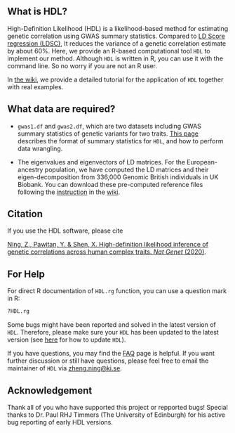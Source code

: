 What is HDL?
------------

High-Definition Likelihood (HDL) is a likelihood-based method for estimating genetic correlation using GWAS summary statistics. 
Compared to [LD Score regression (LDSC)](https://github.com/bulik/ldsc), It reduces the variance of a genetic correlation estimate by about 60%. 
Here, we provide an R-based computational tool `HDL` to implement our method. Although `HDL` is written in R, 
you can use it with the command line. So no worry if you are not an R user.

In [the wiki](https://github.com/zhenin/HDL/wiki), we provide a detailed tutorial for the application of `HDL` together with real examples. 

What data are required?
-----------------------

-   `gwas1.df` and `gwas2.df`, which are two datasets including GWAS summary statistics of genetic variants for two traits. [This page](https://github.com/zhenin/HDL/wiki/Format-of-summary-statistics) describes the format of summary statistics for `HDL`, and how to perform data wrangling.

*   The eigenvalues and eigenvectors of LD matrices. For the European-ancestry population, 
we have computed the LD matrices and their eigen-decomposition from 336,000 Genomic British individuals in UK Biobank. 
You can download these pre-computed reference files following the [instruction](https://github.com/zhenin/HDL/wiki/Reference-panels) 
in the [wiki](https://github.com/zhenin/HDL/wiki).

Citation
--------
If you use the HDL software, please cite

[Ning, Z., Pawitan, Y. & Shen, X. High-definition likelihood inference of genetic correlations across human complex traits. _Nat Genet_ (2020)](https://www.nature.com/articles/s41588-020-0653-y).


For Help
--------

For direct R documentation of `HDL.rg` function, you can use a question mark in R:

``` r
?HDL.rg
```

Some bugs might have been reported and solved in the latest version of `HDL`. Therefore, please make sure your `HDL` has been updated to the latest version (see [here](https://github.com/zhenin/HDL/wiki/Installation-and-update#Updating-HDL) for how to update `HDL`).

If you have questions, you may find the [FAQ](https://github.com/zhenin/HDL/wiki/FAQ) page is helpful. If you want further discussion or still have questions, please feel free to email the maintainer of `HDL` via <zheng.ning@ki.se>.

Acknowledgement
--------

Thank all of you who have supported this project or repported bugs! Special thanks to Dr. Paul RHJ Timmers (The University of Edinburgh) for his active bug reporting of early HDL versions.
